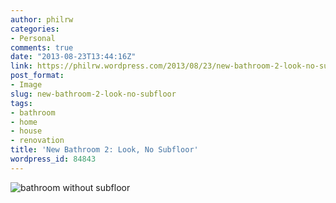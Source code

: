 ```yaml
---
author: philrw
categories:
- Personal
comments: true
date: "2013-08-23T13:44:16Z"
link: https://philrw.wordpress.com/2013/08/23/new-bathroom-2-look-no-subfloor/
post_format:
- Image
slug: new-bathroom-2-look-no-subfloor
tags:
- bathroom
- home
- house
- renovation
title: 'New Bathroom 2: Look, No Subfloor'
wordpress_id: 84843
---
```


![bathroom without subfloor](/images/2013-08-23-06.42.38.jpg)
